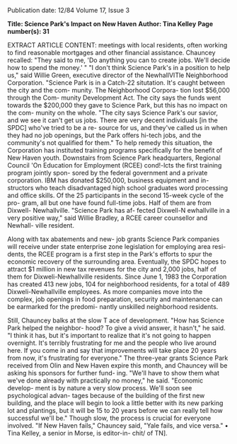 Publication date: 12/84
Volume 17, Issue 3

**Title: Science Park's Impact on New Haven**
**Author: Tina Kelley**
**Page number(s): 31**

EXTRACT ARTICLE CONTENT:
meetings with local residents, often 
working to find reasonable mortgages 
and other financial 
assistance. 
Chauncey recalled: "They said to me, 
'Do anything you can to create jobs. 
We'll decide how 
to spend 
the 
money.' " 
"I don't think Science Park's in a 
position to help us," said Willie Green, 
executive director of the NewhallVITle 
Neighborhood Corporation. "Science 
Park is in a Catch-22 situtation. It's 
caught between the city and the com-
munity. The Neighborhood Corpora-
tion lost $56,000 through the Com-
munity Development Act. The city 
says the funds went towards the 
$200,000 they gave to Science Park, 
but this has no impact on the com-
munity on the whole. 
"The city says Science Park's our 
savior, and we see it can't get us jobs. 
There are very decent individuals [in 
the SPDC] who've tried to be a re-
source for us, and they've called us in 
when they had no job openings, but 
the Park offers hi-tech jobs, and the 
community's not qualified for them." 
To help remedy this situation, the 
Corporation has instituted training 
programs specifically for the benefit of 
New Haven youth. Downstairs from 
Science Park headquarters, 
Regional Council 'On Education for 
Employment (RCEE) cond!-lcts the 
first training program jointly spon-
sored by the federal government and a 
private corporation. IBM has donated 
$250,000, business equipment and in-
structors who teach disadvantaged 
high school graduates word processing 
and office skills. Of the 25 participants 
in the second 15-week cycle of the pro-
gram, all but one have found full-time 
jobs. Half of them are from Dixwell-
Newhallville. "Science Park has af-
fected Dixwell-N ewhallville in a very 
positive way," said Willie Bradley, a 
RCEE career counsellor and Newhall-
ville resident. 

Along with tax abatements and new-
job grants Science Park companies will 
receive under state enterprise zone 
legislation for employing area resi-
dents, the RCEE program is a first 
step in the Park's efforts to spur the 
economic recovery of the surrounding 
area. Eventually, the SPDC hopes to 
attract $1 million in new tax revenues 
for the city and 2,000 jobs, half of them 
for Dixweli-Newhallville residents. 
Since June 1, 1983 the Corporation 
has created 413 new jobs, 104 for 
neighborhood residents, for a total of 
489 Dixweli-Newhallville employees. 
As more companies move into the 
complex, job openings in food 
preparation, security and maintenance 
can be earmarked for the predomi-
nantly 
unskilled 
neighborhood 
residents. 

Still, Chauncey balks at the slow 
T ace of development. "How has 
Science Park helped the neighbor-
hood? To give a vivid answer, it 
hasn't," he said. "I think it has, but it's 
important to realize that it's not going 
to happen overnight. 
It's terribly 
frustrating for me and the people who 
live around here. If you come in and 
say that improvements will take place 
20 years from now, it's frustrating for 
everyone." 
The three-year grants Science Park 
received from Olin and New Haven 
expire this month, and Chauncey will 
be asking his sponsors for further fund-
ing. "We'll have to show them what 
we've done already with practically no 
money," he said. "Economic develop-
ment is by nature a very slow process. 
We'll soon see psychological advan-
tages because of the building of the 
first new building, and the place will 
begin to look a little better with its new 
parking lot and plantings, but it will be 
15 to 20 years before we can really tell 
how successful we'll be." 
Though slow, the process is crucial 
for everyone involved. "If New Haven 
fails," Chauncey said, "Yale fails, and 
vice versa." 
• 
Tina Kelley, a senior in Morse, is editor-in-
chit/ of TN].